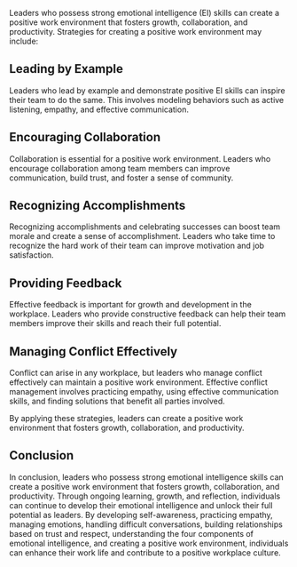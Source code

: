 
Leaders who possess strong emotional intelligence (EI) skills can create a positive work environment that fosters growth, collaboration, and productivity. Strategies for creating a positive work environment may include:

## Leading by Example

Leaders who lead by example and demonstrate positive EI skills can inspire their team to do the same. This involves modeling behaviors such as active listening, empathy, and effective communication.

## Encouraging Collaboration

Collaboration is essential for a positive work environment. Leaders who encourage collaboration among team members can improve communication, build trust, and foster a sense of community.

## Recognizing Accomplishments

Recognizing accomplishments and celebrating successes can boost team morale and create a sense of accomplishment. Leaders who take time to recognize the hard work of their team can improve motivation and job satisfaction.

## Providing Feedback

Effective feedback is important for growth and development in the workplace. Leaders who provide constructive feedback can help their team members improve their skills and reach their full potential.

## Managing Conflict Effectively

Conflict can arise in any workplace, but leaders who manage conflict effectively can maintain a positive work environment. Effective conflict management involves practicing empathy, using effective communication skills, and finding solutions that benefit all parties involved.

By applying these strategies, leaders can create a positive work environment that fosters growth, collaboration, and productivity.

Conclusion
----------

In conclusion, leaders who possess strong emotional intelligence skills can create a positive work environment that fosters growth, collaboration, and productivity. Through ongoing learning, growth, and reflection, individuals can continue to develop their emotional intelligence and unlock their full potential as leaders. By developing self-awareness, practicing empathy, managing emotions, handling difficult conversations, building relationships based on trust and respect, understanding the four components of emotional intelligence, and creating a positive work environment, individuals can enhance their work life and contribute to a positive workplace culture.
